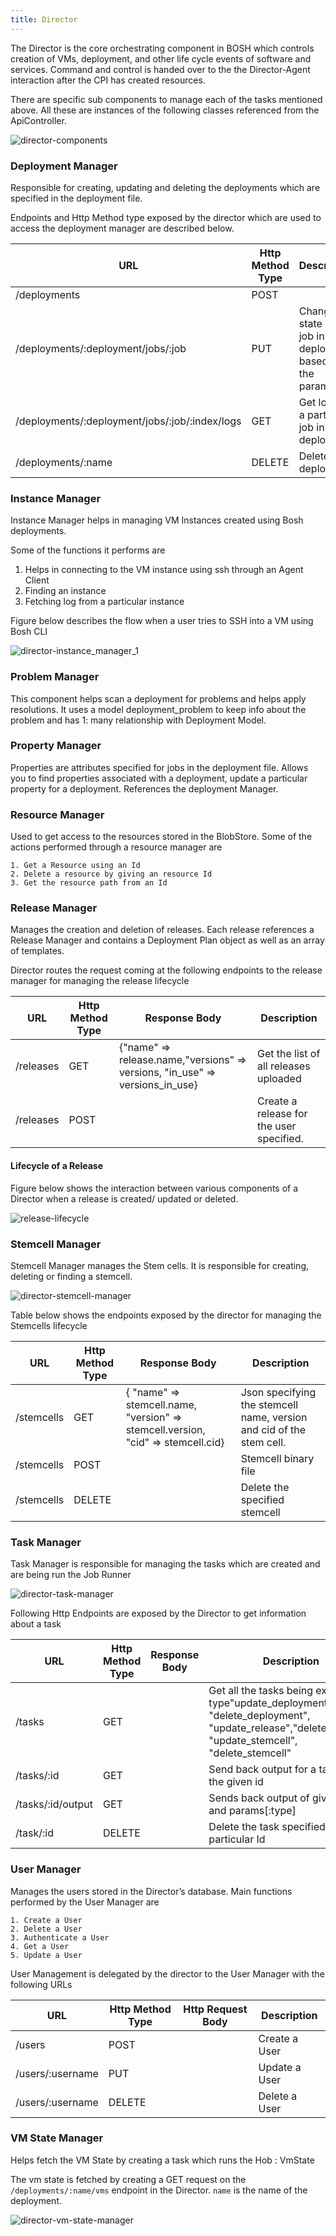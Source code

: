```yaml
---
title: Director
---
```


The Director is the core orchestrating component in BOSH which controls creation of VMs, deployment, and other life cycle events of software and services. Command and control is handed over to the the Director-Agent interaction after the CPI has created resources.

There are specific sub components to manage each of the tasks mentioned above. All these are instances of the following classes referenced from the ApiController.

![director-components](/images/director-components.png)

### Deployment Manager ###
Responsible for creating, updating and deleting the deployments which are specified in the deployment file.

Endpoints and Http Method type exposed by the director which are used to access the deployment manager are described below.

| URL 	| Http Method Type	| Description
| ----------------------------------------------------------------------	| ---------------------------	| ------------------
| /deployments 	| POST	|
| /deployments/:deployment/jobs/:job 	| PUT	| Change the state of a job in a deployment based on the parameter
| /deployments/:deployment/jobs/:job/:index/logs 	| GET	| Get logs of a particular job in a deployment
| /deployments/:name	| DELETE	| Delete a deployment

### Instance Manager ###
Instance Manager helps in managing VM Instances created using Bosh deployments.

Some of the functions it performs are 
1. Helps in connecting to the VM instance using ssh through an Agent Client
2. Finding an instance
3. Fetching log from a particular instance


Figure below describes the flow when a user tries to SSH into a VM using Bosh CLI

![director-instance_manager_1](/images/director-instance_manager_1.png)

### Problem Manager ###
This component helps scan a deployment for problems and helps apply resolutions.
It uses a model deployment_problem to keep info about the problem and has 1: many relationship with Deployment Model.


### Property Manager ###
Properties are attributes specified for  jobs in the deployment file.
Allows you to find properties associated with a deployment, update a particular property for a deployment. References the deployment Manager.


### Resource Manager ###
Used to get access to the resources stored in the BlobStore. Some of the actions performed through a resource manager are

	1. Get a Resource using an Id
	2. Delete a resource by giving an resource Id
	3. Get the resource path from an Id

### Release Manager ###
Manages the creation and deletion of releases. Each release references a Release Manager and contains a Deployment Plan object as well as an array of templates.

Director routes the request coming at the following endpoints to the release manager for managing the release lifecycle

| URL 	| Http Method Type	| Response Body	| Description
| -------------	| ---------------------------	| ---------------------------------------------------------------------------------------------------------------------------	| ------------------------------------------------------
| /releases	|        GET	| {"name"     => release.name,"versions" => versions, "in_use"   => versions_in_use}	| Get the list of all releases uploaded 
| /releases 	|        POST	| 	| Create a release for the user specified.


#### Lifecycle of a Release ####
Figure below shows the interaction between various components of a Director when a release is created/ updated or deleted.

![release-lifecycle](/images/director-release-manager.png)


### Stemcell Manager ###
Stemcell Manager manages the Stem cells. It is responsible for creating, deleting or finding a stemcell.

![director-stemcell-manager](/images/director-stemcell-manager.png)

Table below shows the endpoints exposed by the director for managing the Stemcells lifecycle

|     URL 	| Http Method Type	| Response Body	| Description
| -----------------	| ---------------------------	| ---------------------------------------------------------------------------------------------------------------------------	| -------------------------
| /stemcells	|        GET	| { "name" => stemcell.name, "version" => stemcell.version, "cid"     => stemcell.cid}	| Json specifying the stemcell  name, version and cid of the stem cell.
| /stemcells 	|        POST	| 	| Stemcell binary file
| /stemcells	|       DELETE	| 	| Delete the specified stemcell


### Task Manager ###
Task Manager is responsible for managing the tasks which are created and are being run the Job Runner

![director-task-manager](/images/director-task-manager.png)

Following Http Endpoints are exposed by the Director to get information about a task

|     URL 	| Http Method Type	| Response Body	| Description
| -----------------	| ---------------------------	| -----------------	| -------------------------
| /tasks	|        GET	| 	| Get all the tasks being executed of type"update_deployment", "delete_deployment", "update_release","delete_release", "update_stemcell", "delete_stemcell"
| /tasks/:id	|        GET	| 	| Send back output for a task with the given id
| /tasks/:id/output 	|        GET	| 	| Sends back output of given task id and params[:type]
| /task/:id	|       DELETE	| 	| Delete the task specified by a particular Id
	

### User Manager ###
Manages the users stored in the Director’s database. Main functions performed by the User Manager are

	1. Create a User
	2. Delete a User
	3. Authenticate a User
	4. Get a User
	5. Update a User


User Management is delegated by the director to the User Manager with the following URLs

|     URL 	| Http Method Type	| Http Request Body	| Description
| -----------------	| ---------------------------	| ------------	| -------------------------
| /users	|        POST	| 	| Create a User	
| /users/:username 	|        PUT	| 	| Update a User
| /users/:username	|       DELETE	| 	| Delete a User


### VM State Manager ###
Helps fetch the VM State by creating a task which runs the Hob : VmState 

The vm state is fetched by creating a GET request on the `/deployments/:name/vms` endpoint in the Director. `name` is the name of the deployment.

![director-vm-state-manager](/images/director-vm-state-manager.png)

